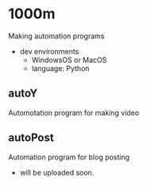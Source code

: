 # 1000m
Making automation programs
- dev environments
  - WindowsOS or MacOS
  - language: Python

## autoY
Automotation program for making video

## autoPost
Automation program for blog posting
- will be uploaded soon.
